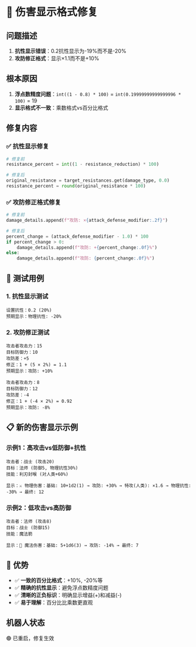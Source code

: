 # 🎯 伤害显示格式修复

## 问题描述
1. **抗性显示错误**：0.2抗性显示为-19%而不是-20%
2. **攻防修正格式**：显示×1.1而不是+10%

## 根本原因
1. **浮点数精度问题**：`int((1 - 0.8) * 100)` = `int(0.19999999999999996 * 100)` = 19
2. **显示格式不一致**：乘数格式vs百分比格式

## 修复内容

### ✅ 抗性显示修复
```python
# 修复前
resistance_percent = int((1 - resistance_reduction) * 100)

# 修复后  
original_resistance = target_resistances.get(damage_type, 0.0)
resistance_percent = round(original_resistance * 100)
```

### ✅ 攻防修正格式修复
```python
# 修复前
damage_details.append(f"攻防: ×{attack_defense_modifier:.2f}")

# 修复后
percent_change = (attack_defense_modifier - 1.0) * 100
if percent_change > 0:
    damage_details.append(f"攻防: +{percent_change:.0f}%")
else:
    damage_details.append(f"攻防: {percent_change:.0f}%")
```

## 🧪 测试用例

### 1. 抗性显示测试
```
设置抗性：0.2 (20%)
预期显示：物理抗性: -20%
```

### 2. 攻防修正测试
```
攻击者攻击力：15
目标防御力：10
攻防差：+5
修正：1 + (5 × 2%) = 1.1
预期显示：攻防: +10%
```

```
攻击者攻击力：8  
目标防御力：12
攻防差：-4
修正：1 + (-4 × 2%) = 0.92
预期显示：攻防: -8%
```

## 📋 新的伤害显示示例

### 示例1：高攻击vs低防御+抗性
```
攻击者：战士 (攻击20)
目标：法师 (防御5, 物理抗性30%)
技能：利刃封喉 (对人类+60%)

显示：⚔️ 物理伤害：基础: 10+1d2(1) → 攻防: +30% → 特攻(人类): ×1.6 → 物理抗性: -30% → 最终: 12
```

### 示例2：低攻击vs高防御
```
攻击者：法师 (攻击8)
目标：战士 (防御15)
技能：魔法箭

显示：🔮 魔法伤害：基础: 5+1d6(3) → 攻防: -14% → 最终: 7
```

## 🎯 优势
- ✅ **一致的百分比格式**：+10%, -20%等
- ✅ **精确的抗性显示**：避免浮点数精度问题
- ✅ **清晰的正负标识**：明确显示增益(+)和减益(-)
- ✅ **易于理解**：百分比比乘数更直观

## 机器人状态
🟢 已重启，修复生效
